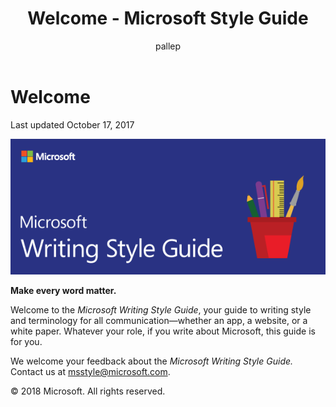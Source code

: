 ﻿---
title: Welcome - Microsoft Style Guide
author: pallep
ms.author: pallep
ms.date: 1/19/2018
ms.topic: article
ms.prod: non-product-specific
---

# Welcome

Last updated October 17, 2017

![](media/index/WritingStyleGuidebanner.png)

**Make every word matter.** 

Welcome to the *Microsoft Writing Style Guide*, your guide to writing
style and terminology for all communication—whether an app, a
website, or a white paper. Whatever your role, if you
write about Microsoft, this guide is for you. 

We welcome your feedback about the *Microsoft Writing Style Guide.* Contact us at <msstyle@microsoft.com>. 

&copy; 2018 Microsoft. All rights reserved.
